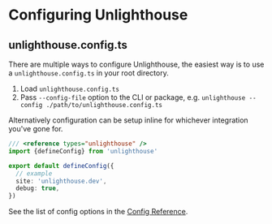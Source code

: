 # Configuring Unlighthouse

## unlighthouse.config.ts

There are multiple ways to configure Unlighthouse, the easiest way is to use a `unlighthouse.config.ts` in your root
directory.

1. Load `unlighthouse.config.ts`
2. Pass `--config-file` option to the CLI or package, e.g. `unlighthouse --config ./path/to/unlighthouse.config.ts`

Alternatively configuration can be setup inline for whichever integration you've gone for.

```ts
/// <reference types="unlighthouse" />
import {defineConfig} from 'unlighthouse'

export default defineConfig({
  // example
  site: 'unlighthouse.dev',
  debug: true,
})
```

See the list of config options in the [Config Reference](/config/).
